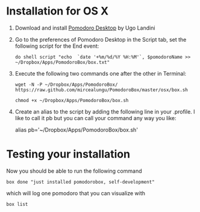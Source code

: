 # Installation for OS X

1. Download and install [Pomodoro Desktop](http://mac.majorgeeks.com/files/details/pomodoro_desktop.html) by Ugo Landini
2. Go to the preferences of Pomodoro Desktop in the Script tab, set the following script for the End event:

    ```
    do shell script "echo  `date '+%m/%d/%Y %H:%M'`, $pomodoroName >> ~/Dropbox/Apps/PomodoroBox/box.txt" 
    ```

3. Execute the following two commands one after the other in Terminal:

    ```
    wget -N -P ~/Dropbox/Apps/PomodoroBox/ https://raw.github.com/mircealungu/PomodoroBox/master/osx/box.sh
    ```
    
    ```
    chmod +x ~/Dropbox/Apps/PomodoroBox/box.sh
    ```

4. Create an alias to the script by adding the following line in your .profile. I like to call it pb but you can call your command any way you like:

    alias pb='~/Dropbox/Apps/PomodoroBox/box.sh'


# Testing your installation

Now you should be able to run the following command

    box done "just installed pomodorobox, self-development"
    
which will log one pomodoro that you can visualize with

    box list
